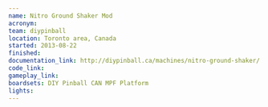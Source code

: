 ```yaml
---
name: Nitro Ground Shaker Mod
acronym:
team: diypinball
location: Toronto area, Canada
started: 2013-08-22
finished:
documentation_link: http://diypinball.ca/machines/nitro-ground-shaker/
code_link:
gameplay_link:
boardsets: DIY Pinball CAN MPF Platform
lights:
---
```


